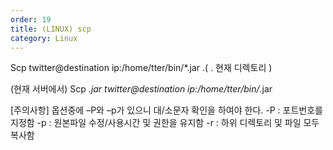 ```yaml
---
order: 19
title: (LINUX) scp
category: Linux
---
```


Scp twitter@destination ip:/home/tter/bin/*.jar .( . 현재 디렉토리 )


(현재 서버에서)
Scp *.jar twitter@destination ip:/home/tter/bin/*.jar


[주의사항]
옵션중에 –P와 –p가 있으니 대/소문자 확인을 하여야 한다.
-P : 포트번호를 지정함
-p : 원본파일 수정/사용시간 및 권한을 유지함
-r : 하위 디렉토리 및 파일 모두 복사함
